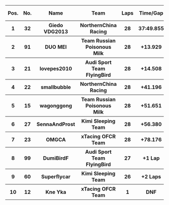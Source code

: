 <table style="width:100%">
	<tr>
		<th>Pos.</th>
		<th>No.</th>
		<th>Name</th>
		<th>Team</th>
		<th>Laps</th>
		<th>Time/Gap</th>
		<th>Personal Best</th>
		<th>Position Diff</th>
	</tr>
	<tr>
		<th>1</th>
		<th>32</th>
		<th>Giedo VDG2013</th>
		<th>NorthernChina Racing</th>
		<th>28</th>
		<th>37:49.855</th>
		<th>1:19.087</th>
		<th>+1</th>
	</tr>
	<tr>
		<th>2</th>
		<th>91</th>
		<th>DUO MEI</th>
		<th>Team Russian Poisonous Milk</th>
		<th>28</th>
		<th>+13.929</th>
		<th>1:18.786</th>
		<th>+1</th>
	</tr>
	<tr>
		<th>3</th>
		<th>21</th>
		<th>lovepes2010</th>
		<th>Audi Sport Team FlyingBird</th>
		<th>28</th>
		<th>+14.508</th>
		<th>1:19.526</th>
		<th>-2</th>
	</tr>
	<tr>
		<th>4</th>
		<th>22</th>
		<th>smallbubble</th>
		<th>NorthernChina Racing</th>
		<th>28</th>
		<th>+41.196</th>
		<th>1:18.786</th>
		<th>+1</th>
	</tr>
	<tr>
		<th>5</th>
		<th>15</th>
		<th>wagonggong</th>
		<th>Team Russian Poisonous Milk</th>
		<th>28</th>
		<th>+51.651</th>
		<th>1:19.475</th>
		<th>-1</th>
	</tr>
	<tr>
		<th>6</th>
		<th>27</th>
		<th>SennaAndProst</th>
		<th>Kimi Sleeping Team</th>
		<th>28</th>
		<th>+56.380</th>
		<th>1:18.804</th>
		<th>+4</th>
	</tr>
	<tr>
		<th>7</th>
		<th>23</th>
		<th>OMGCA</th>
		<th>xTacing OFCR Team</th>
		<th>28</th>
		<th>+78.176</th>
		<th>1:18.388</th>
		<th>-1</th>
	</tr>
	<tr>
		<th>8</th>
		<th>99</th>
		<th>DumiBirdF</th>
		<th>Audi Sport Team FlyingBird</th>
		<th>27</th>
		<th>+1 Lap</th>
		<th>1:19.611</th>
		<th>-1</th>
	</tr>
	<tr>
		<th>9</th>
		<th>60</th>
		<th>Superflycar</th>
		<th>Kimi Sleeping Team</th>
		<th>26</th>
		<th>+2 Laps</th>
		<th>1:20.126</th>
		<th>0</th>
	</tr>
	<tr>
		<th>10</th>
		<th>12</th>
		<th>Kne Yka</th>
		<th>xTacing OFCR Team</th>
		<th>1</th>
		<th>DNF</th>
		<th>1:27.551</th>
		<th>-2</th>
	</tr>
</table>
